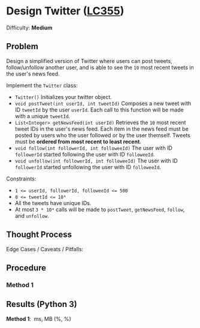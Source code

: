 # Design Twitter ([LC355](https://leetcode.com/problems/design-twitter/))
Difficulty: **Medium**

## Problem

Design a simplified version of Twitter where users can post tweets, follow/unfollow another user, and is able to see the `10` most recent tweets in the user's news feed.

Implement the `Twitter` class:
- `Twitter()` Initializes your twitter object.
- `void postTweet(int userId, int tweetId)` Composes a new tweet with ID `tweetId` by the user `userId`. Each call to this function will be made with a unique `tweetId`.
- `List<Integer> getNewsFeed(int userId)` Retrieves the `10` most recent tweet IDs in the user's news feed. Each item in the news feed must be posted by users who the user followed or by the user themself. Tweets must be **ordered from most recent to least recent**.
- `void follow(int followerId, int followeeId)` The user with ID `followerId` started following the user with ID `followeeId`.
- `void unfollow(int followerId, int followeeId)` The user with ID `followerId` started unfollowing the user with ID `followeeId`.

Constraints:
- `1 <= userId, followerId, followeeId <= 500`
- `0 <= tweetId <= 10⁴`
- All the tweets have unique IDs.
- At most `3 * 10⁴` calls will be made to `postTweet`, `getNewsFeed`, `follow`, and `unfollow`.

## Thought Process

Edge Cases / Caveats / Pitfalls:

## Procedure

### Method 1

## Results (Python 3)

**Method 1**:  ms, MB (%, %)
